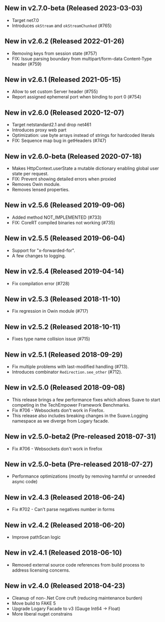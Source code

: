 ## New in v2.7.0-beta (Released 2023-03-03)
* Target net7.0
* Introduces `okStream` and `okStreamChunked` (#765)

## New in v2.6.2 (Released 2022-01-26)
* Removing keys from session state (#757)
* FIX: Issue parsing boundary from multipart/form-data Content-Type header (#759)

## New in v2.6.1 (Released 2021-05-15)
* Allow to set custom Server header (#755)
* Report assigned ephemeral port  when binding to port 0 (#754)

## New in v2.6.0 (Released 2020-12-07)
* Target netstandard2.1 and drop net461
* Introduces proxy web part
* Optimization: use byte arrays instead of strings for hardcoded literals
* FIX: Sequence map bug in getHeaders (#747)

## New in v2.6.0-beta (Released 2020-07-18)
* Makes HttpContext.userState a mutable dictionary enabling global user state per request.
* FIX: Prevent showing detailed errors when proxied
* Removes Owin module.
* Removes lensed properties.

## New in v2.5.6 (Released 2019-09-06)
* Added method NOT_IMPLEMENTED (#733)
* FIX: CoreRT compiled binaries not working (#735)

## New in v2.5.5 (Released 2019-06-04)
* Support for "x-forwarded-for".
* A few changes to logging.

## New in v2.5.4 (Released 2019-04-14)
* Fix compilation error (#728)

## New in v2.5.3 (Released 2018-11-10)
* Fix regression in Owin module (#717)

## New in v2.5.2 (Released 2018-10-11)
* Fixes type name collision issue (#715)

## New in v2.5.1 (Released 2018-09-29)
* Fix multiple problems with last-modified handling (#713).
* Introduces combinator `Redirection.see_other` (#712).

## New in v2.5.0 (Released 2018-09-08)
* This release brings a few performance fixes which allows Suave to start competing in the TechEmpower Framework Benchmarks.
* Fix #706 - Websockets don't work in Firefox.
* This release also includes breaking changes in the Suave.Logging namespace as we diverge from Logary facade.

## New in v2.5.0-beta2 (Pre-released 2018-07-31)
* Fix #706 - Websockets don't work in firefox

## New in v2.5.0-beta (Pre-released 2018-07-27)
* Performance optimizations (mostly by removing harmful or unneeded async code)

## New in v2.4.3 (Released 2018-06-24)
* Fix #702 - Can't parse  negatives number in forms

## New in v2.4.2 (Released 2018-06-20)
* Improve pathScan logic

## New in v2.4.1 (Released 2018-06-10)
* Removed external source code references from build process to address licensing concerns.

## New in v2.4.0 (Released 2018-04-23)
* Cleanup of non-.Net Core cruft (reducing maintenance burden)
* Move build to FAKE 5
* Upgrade Logary Facade to v3 (Gauge Int64 -> Float)
* More liberal nuget constrains
